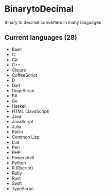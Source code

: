 # BinarytoDecimal

Binary to decimal converters in many languages

## Current languages (28)

- Bash
- C
- C#
- C++
- Clojure
- CoffeeScript
- D
- Dart
- DogeScript
- F#
- Go
- Haskell
- HTML (JavaScript)
- Java
- JavaScript
- Julia
- Kotlin
- Common Lisp
- Lua
- Perl
- PHP
- Powershell
- Python
- R (Rscript)
- Ruby
- Rust
- Swift
- TypeScript
